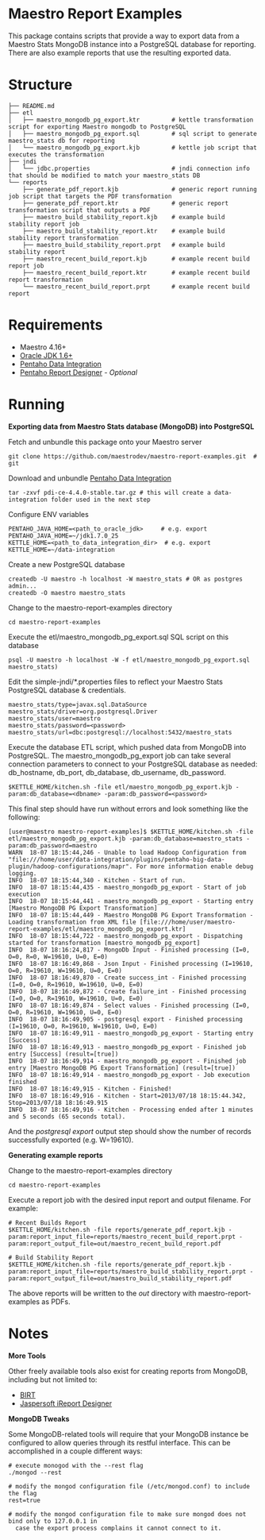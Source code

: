 Maestro Report Examples
=======================

This package contains scripts that provide a way to export data from a Maestro
Stats MongoDB instance into a PostgreSQL database for reporting.  There are also 
example reports that use the resulting exported data.

Structure
=========

    ├── README.md
    ├── etl
    │   ├── maestro_mongodb_pg_export.ktr         # kettle transformation script for exporting Maestro mongodb to PostgreSQL
    │   ├── maestro_mongodb_pg_export.sql         # sql script to generate maestro_stats db for reporting
    │   └── maestro_mongodb_pg_export.kjb         # kettle job script that executes the transformation
    ├── jndi
    │   └── jdbc.properties                       # jndi connection info that should be modified to match your maestro_stats DB
    └── reports
        ├── generate_pdf_report.kjb               # generic report running job script that targets the PDF transformation
        ├── generate_pdf_report.ktr               # generic report transformation script that outputs a PDF
        ├── maestro_build_stability_report.kjb    # example build stability report job
        ├── maestro_build_stability_report.ktr    # example build stability report transformation
        ├── maestro_build_stability_report.prpt   # example build stability report
        ├── maestro_recent_build_report.kjb       # example recent build report job
        ├── maestro_recent_build_report.ktr       # example recent build report transformation
        └── maestro_recent_build_report.prpt      # example recent build report

Requirements
============

* Maestro 4.16+
* [Oracle JDK 1.6+](http://www.oracle.com/technetwork/java/javase/downloads/index.html)
* [Pentaho Data Integration](http://sourceforge.net/projects/pentaho/files/Data%20Integration/4.4.0-stable/)
* [Pentaho Report Designer](http://sourceforge.net/projects/jfreereport/files/04.%20Report%20Designer/3.9.1-stable/) - _Optional_

Running
=======

**Exporting data from Maestro Stats database (MongoDB) into PostgreSQL**


Fetch and unbundle this package onto your Maestro server

    git clone https://github.com/maestrodev/maestro-report-examples.git  # git

Download and unbundle [Pentaho Data Integration](http://sourceforge.net/projects/pentaho/files/Data%20Integration/4.4.0-stable/)

    tar -zxvf pdi-ce-4.4.0-stable.tar.gz # this will create a data-integration folder used in the next step

Configure ENV variables

    PENTAHO_JAVA_HOME=<path_to_oracle_jdk>     # e.g. export PENTAHO_JAVA_HOME=~/jdk1.7.0_25
    KETTLE_HOME=<path_to_data_integration_dir>  # e.g. export KETTLE_HOME=~/data-integration
    
Create a new PostgreSQL database

    createdb -U maestro -h localhost -W maestro_stats # OR as postgres admin...
    createdb -O maestro maestro_stats


Change to the maestro-report-examples directory

    cd maestro-report-examples
    
Execute the etl/maestro_mongodb_pg_export.sql SQL script on this database

    psql -U maestro -h localhost -W -f etl/maestro_mongodb_pg_export.sql maestro_stats)
    
Edit the simple-jndi/*.properties files to reflect your Maestro Stats PostgreSQL database & credentials.

    maestro_stats/type=javax.sql.DataSource
    maestro_stats/driver=org.postgresql.Driver
    maestro_stats/user=maestro
    maestro_stats/password=<password>
    maestro_stats/url=dbc:postgresql://localhost:5432/maestro_stats

Execute the database ETL script, which pushed data from MongoDB into PostgreSQL.  The maestro_mongodb_pg_export job can take
several connection parameters to connect to your PostgreSQL database as needed: db_hostname, db_port, db_database, db_username, db_password.

    $KETTLE_HOME/kitchen.sh -file etl/maestro_mongodb_pg_export.kjb -param:db_database=<dbname> -param:db_password=<password>

This final step should have run without errors and look something like the following:

    [user@maestro maestro-report-examples]$ $KETTLE_HOME/kitchen.sh -file etl/maestro_mongodb_pg_export.kjb -param:db_database=maestro_stats -param:db_password=maestro
    WARN  18-07 18:15:44,246 - Unable to load Hadoop Configuration from "file:///home/user/data-integration/plugins/pentaho-big-data-plugin/hadoop-configurations/mapr". For more information enable debug logging.
    INFO  18-07 18:15:44,340 - Kitchen - Start of run.
    INFO  18-07 18:15:44,435 - maestro_mongodb_pg_export - Start of job execution
    INFO  18-07 18:15:44,441 - maestro_mongodb_pg_export - Starting entry [Maestro MongoDB PG Export Transformation]
    INFO  18-07 18:15:44,449 - Maestro MongoDB PG Export Transformation - Loading transformation from XML file [file:///home/user/maestro-report-examples/etl/maestro_mongodb_pg_export.ktr]
    INFO  18-07 18:15:44,722 - maestro_mongodb_pg_export - Dispatching started for transformation [maestro_mongodb_pg_export]
    INFO  18-07 18:16:24,817 - MongoDb Input - Finished processing (I=0, O=0, R=0, W=19610, U=0, E=0)
    INFO  18-07 18:16:49,868 - Json Input - Finished processing (I=19610, O=0, R=19610, W=19610, U=0, E=0)
    INFO  18-07 18:16:49,870 - Create success_int - Finished processing (I=0, O=0, R=19610, W=19610, U=0, E=0)
    INFO  18-07 18:16:49,872 - Create failure_int - Finished processing (I=0, O=0, R=19610, W=19610, U=0, E=0)
    INFO  18-07 18:16:49,874 - Select values - Finished processing (I=0, O=0, R=19610, W=19610, U=0, E=0)
    INFO  18-07 18:16:49,905 - postgresql export - Finished processing (I=19610, O=0, R=19610, W=19610, U=0, E=0)
    INFO  18-07 18:16:49,911 - maestro_mongodb_pg_export - Starting entry [Success]
    INFO  18-07 18:16:49,913 - maestro_mongodb_pg_export - Finished job entry [Success] (result=[true])
    INFO  18-07 18:16:49,914 - maestro_mongodb_pg_export - Finished job entry [Maestro MongoDB PG Export Transformation] (result=[true])
    INFO  18-07 18:16:49,914 - maestro_mongodb_pg_export - Job execution finished
    INFO  18-07 18:16:49,915 - Kitchen - Finished!
    INFO  18-07 18:16:49,916 - Kitchen - Start=2013/07/18 18:15:44.342, Stop=2013/07/18 18:16:49.915
    INFO  18-07 18:16:49,916 - Kitchen - Processing ended after 1 minutes and 5 seconds (65 seconds total).


And the _postgresql export_ output step should show the number of records successfully exported (e.g. W=19610).


**Generating example reports**

Change to the maestro-report-examples directory

    cd maestro-report-examples
    
Execute a report job with the desired input report and output filename.  For example:

    # Recent Builds Report
    $KETTLE_HOME/kitchen.sh -file reports/generate_pdf_report.kjb -param:report_input_file=reports/maestro_recent_build_report.prpt -param:report_output_file=out/maestro_recent_build_report.pdf
    
    # Build Stability Report
    $KETTLE_HOME/kitchen.sh -file reports/generate_pdf_report.kjb -param:report_input_file=reports/maestro_build_stability_report.prpt -param:report_output_file=out/maestro_build_stability_report.pdf

The above reports will be written to the _out_ directory with maestro-report-examples as PDFs.


Notes
=====

**More Tools**

Other freely available tools also exist for creating reports from MongoDB, including but not limited to:

* [BIRT](http://www.eclipse.org/birt/)
* [Jaspersoft iReport Designer](http://community.jaspersoft.com/project/ireport-designer)


**MongoDB Tweaks**

Some MongoDB-related tools will require that your MongoDB instance be configured to 
allow queries through its restful interface.  This can be accomplished in a couple different ways:

    # execute monogod with the --rest flag
    ./mongod --rest
    
    # modify the mongod configuration file (/etc/mongod.conf) to include the flag
    rest=true
    
    # modify the mongod configuration file to make sure mongod does not bind only to 127.0.0.1 in 
      case the export process complains it cannot connect to it.

